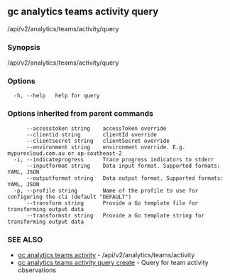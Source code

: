 ## gc analytics teams activity query

/api/v2/analytics/teams/activity/query

### Synopsis

/api/v2/analytics/teams/activity/query

### Options

```
  -h, --help   help for query
```

### Options inherited from parent commands

```
      --accesstoken string    accessToken override
      --clientid string       clientId override
      --clientsecret string   clientSecret override
      --environment string    environment override. E.g. mypurecloud.com.au or ap-southeast-2
  -i, --indicateprogress      Trace progress indicators to stderr
      --inputformat string    Data input format. Supported formats: YAML, JSON
      --outputformat string   Data output format. Supported formats: YAML, JSON
  -p, --profile string        Name of the profile to use for configuring the cli (default "DEFAULT")
      --transform string      Provide a Go template file for transforming output data
      --transformstr string   Provide a Go template string for transforming output data
```

### SEE ALSO

* [gc analytics teams activity](gc_analytics_teams_activity.html)	 - /api/v2/analytics/teams/activity
* [gc analytics teams activity query create](gc_analytics_teams_activity_query_create.html)	 - Query for team activity observations


